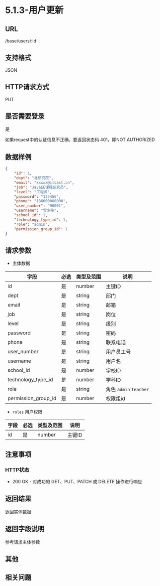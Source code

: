 # 5.1.3-用户更新

## URL

/base/users/:id

## 支持格式

JSON

## HTTP请求方式

PUT

## 是否需要登录

是

如果request中的认证信息不正确，要返回状态码 401，即NOT AUTHORIZED

## 数据样例

```json
{
    "id": 1,
    "dept": "北研究院",
    "email": "xxxxx@itcast.cn",
    "job": "JavaEE课程研究员",
    "level": "工程师",
    "password": "123456",
    "phone": "186000000000",
    "user_number": "90001",
    "username": "曾少峰",
    "school_id": 1,
    "technology_type_id": 1,
    "role": "admin",
    "permission_group_id": 1
}
```

## 请求参数

- 主体数据

字段 | 必选 | 类型及范围 | 说明
----|------|----------|-------------
id                      |   是   | number    | 主键ID
dept                    |   是   | string  | 部门
email                   |   是   | string  | 邮箱
job                     |   是   | string  | 岗位
level                   |   是   | string  | 级别
password                |   是   | string  | 密码
phone                   |   是   | string  | 联系电话
user_number             |   是   | string  | 用户员工号
username                |   是   | string  | 用户名
school_id               |   是   | number  | 学校ID
technology_type_id      |   是   | number  | 学科ID
role                    |   是   | string  | 角色 `admin` `teacher`
permission_group_id     |   是   | number  | 权限组id

- `roles` 用户权限

字段 | 必选 | 类型及范围 | 说明
----|------|----------|-------------
id                    |   是   | number    | 主键ID

## 注意事项

### HTTP状态

- 200 OK - 对成功的 GET、PUT、PATCH 或 DELETE 操作进行响应

## 返回结果

返回实体数据

## 返回字段说明

参考请求主体参数

## 其他

## 相关问题

